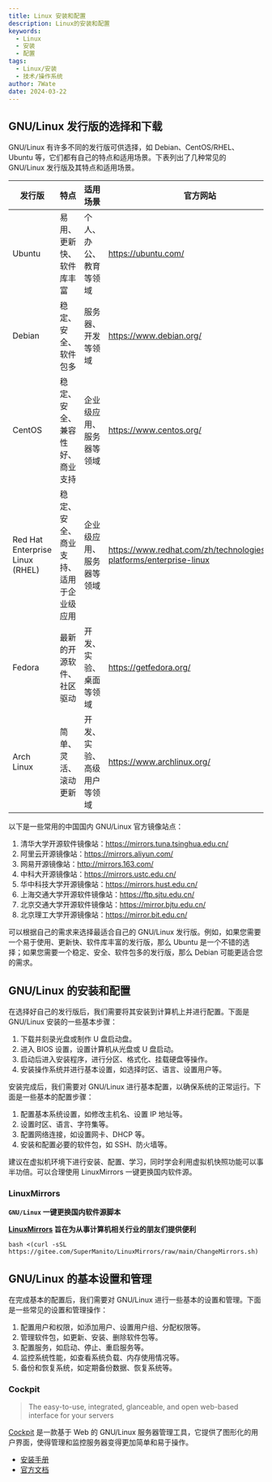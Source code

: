 ```yaml
---
title: Linux 安装和配置
description: Linux的安装和配置
keywords:
  - Linux
  - 安装
  - 配置
tags:
  - Linux/安装
  - 技术/操作系统
author: 7Wate
date: 2024-03-22
---
```


## GNU/Linux 发行版的选择和下载

GNU/Linux 有许多不同的发行版可供选择，如 Debian、CentOS/RHEL、 Ubuntu 等，它们都有自己的特点和适用场景。下表列出了几种常见的 GNU/Linux 发行版及其特点和适用场景。

| 发行版                          | 特点                                   | 适用场景                   | 官方网站                                                     | 中国国内官方镜像站点         |
| ------------------------------- | -------------------------------------- | -------------------------- | ------------------------------------------------------------ | ---------------------------- |
| Ubuntu                          | 易用、更新快、软件库丰富               | 个人、办公、教育等领域     | <https://ubuntu.com/>                                          | <https://mirrors.ustc.edu.cn/> |
| Debian                          | 稳定、安全、软件包多                   | 服务器、开发等领域         | <https://www.debian.org/>                                      | <https://mirrors.ustc.edu.cn/> |
| CentOS                          | 稳定、安全、兼容性好、商业支持         | 企业级应用、服务器等领域   | <https://www.centos.org/>                                      | <https://mirrors.ustc.edu.cn/> |
| Red Hat Enterprise Linux (RHEL) | 稳定、安全、商业支持、适用于企业级应用 | 企业级应用、服务器等领域   | <https://www.redhat.com/zh/technologies/linux-platforms/enterprise-linux> |                              |
| Fedora                          | 最新的开源软件、社区驱动               | 开发、实验、桌面等领域     | <https://getfedora.org/>                                       | <https://mirrors.ustc.edu.cn/> |
| Arch Linux                      | 简单、灵活、滚动更新                   | 开发、实验、高级用户等领域 | <https://www.archlinux.org/>                                   | <https://mirrors.ustc.edu.cn/> |

以下是一些常用的中国国内 GNU/Linux 官方镜像站点：

1. 清华大学开源软件镜像站：<https://mirrors.tuna.tsinghua.edu.cn/>
2. 阿里云开源镜像站：<https://mirrors.aliyun.com/>
3. 网易开源镜像站：<http://mirrors.163.com/>
4. 中科大开源镜像站：<https://mirrors.ustc.edu.cn/>
5. 华中科技大学开源镜像站：<https://mirrors.hust.edu.cn/>
6. 上海交通大学开源软件镜像站：<https://ftp.sjtu.edu.cn/>
7. 北京交通大学开源软件镜像站：<https://mirror.bjtu.edu.cn/>
8. 北京理工大学开源镜像站：<https://mirror.bit.edu.cn/>

可以根据自己的需求来选择最适合自己的 GNU/Linux 发行版。例如，如果您需要一个易于使用、更新快、软件库丰富的发行版，那么 Ubuntu 是一个不错的选择；如果您需要一个稳定、安全、软件包多的发行版，那么 Debian 可能更适合您的需求。

## GNU/Linux 的安装和配置

在选择好自己的发行版后，我们需要将其安装到计算机上并进行配置。下面是 GNU/Linux 安装的一些基本步骤：

1. 下载并刻录光盘或制作 U 盘启动盘。
2. 进入 BIOS 设置，设置计算机从光盘或 U 盘启动。
3. 启动后进入安装程序，进行分区、格式化、挂载硬盘等操作。
4. 安装操作系统并进行基本设置，如选择时区、语言、设置用户等。

安装完成后，我们需要对 GNU/Linux 进行基本配置，以确保系统的正常运行。下面是一些基本的配置步骤：

1. 配置基本系统设置，如修改主机名、设置 IP 地址等。
2. 设置时区、语言、字符集等。
3. 配置网络连接，如设置网卡、DHCP 等。
4. 安装和配置必要的软件包，如 SSH、防火墙等。

建议在虚拟机环境下进行安装、配置、学习，同时学会利用虚拟机快照功能可以事半功倍。可以合理使用 LinuxMirrors 一键更换国内软件源。

### LinuxMirrors

**`GNU/Linux` 一键更换国内软件源脚本**

**[LinuxMirrors](https://github.com/SuperManito/LinuxMirrors) 旨在为从事计算机相关行业的朋友们提供便利**

```shell
bash <(curl -sSL https://gitee.com/SuperManito/LinuxMirrors/raw/main/ChangeMirrors.sh)
```

## GNU/Linux 的基本设置和管理

在完成基本的配置后，我们需要对 GNU/Linux 进行一些基本的设置和管理。下面是一些常见的设置和管理操作：

1. 配置用户和权限，如添加用户、设置用户组、分配权限等。
2. 管理软件包，如更新、安装、删除软件包等。
3. 配置服务，如启动、停止、重启服务等。
4. 监控系统性能，如查看系统负载、内存使用情况等。
5. 备份和恢复系统，如定期备份数据、恢复系统等。

### Cockpit

> The easy-to-use, integrated, glanceable, and open web-based interface for your servers

[Cockpit](https://cockpit-project.org/) 是一款基于 Web 的 GNU/Linux 服务器管理工具，它提供了图形化的用户界面，使得管理和监控服务器变得更加简单和易于操作。

- [安装手册](https://cockpit-project.org/running.html)
- [官方文档](https://cockpit-project.org/documentation.html)
